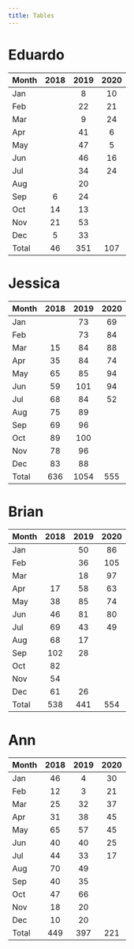 ```yaml
---
title: Tables
---
```


# Eduardo

| Month | 2018 | 2019 | 2020 |
| --- |:---: | :---: | :---: |
| Jan |    | 8 | 10 |
| Feb |    | 22 | 21 |
| Mar |    | 9 | 24 |
| Apr |    | 41 | 6 |
| May |    | 47 | 5 |
| Jun |    | 46 | 16 |
| Jul |    | 34 | 24 |
| Aug |    | 20 |    |
| Sep | 6 | 24 |    |
| Oct | 14 | 13 |    |
| Nov | 21 | 53 |    |
| Dec | 5 | 33 |    |
| Total | 46 | 351 | 107 |

# Jessica

| Month | 2018 | 2019 | 2020 |
| --- |:---: | :---: | :---: |
| Jan |    | 73 | 69 |
| Feb |    | 73 | 84 |
| Mar | 15 | 84 | 88 |
| Apr | 35 | 84 | 74 |
| May | 65 | 85 | 94 |
| Jun | 59 | 101 | 94 |
| Jul | 68 | 84 | 52 |
| Aug | 75 | 89 |    |
| Sep | 69 | 96 |    |
| Oct | 89 | 100 |    |
| Nov | 78 | 96 |    |
| Dec | 83 | 88 |    |
| Total | 636 | 1054 | 555 |

# Brian

| Month | 2018 | 2019 | 2020 |
| --- |:---: | :---: | :---: |
| Jan |    | 50 | 86 |
| Feb |    | 36 | 105 |
| Mar |    | 18 | 97 |
| Apr | 17 | 58 | 63 |
| May | 38 | 85 | 74 |
| Jun | 46 | 81 | 80 |
| Jul | 69 | 43 | 49 |
| Aug | 68 | 17 |    |
| Sep | 102 | 28 |    |
| Oct | 82 |    |    |
| Nov | 54 |    |    |
| Dec | 61 | 26 |    |
| Total | 538 | 441 | 554 |

# Ann

| Month | 2018 | 2019 | 2020 |
| --- |:---: | :---: | :---: |
| Jan | 46 | 4 | 30 |
| Feb | 12 | 3 | 21 |
| Mar | 25 | 32 | 37 |
| Apr | 31 | 38 | 45 |
| May | 65 | 57 | 45 |
| Jun | 40 | 40 | 25 |
| Jul | 44 | 33 | 17 |
| Aug | 70 | 49 |    |
| Sep | 40 | 35 |    |
| Oct | 47 | 66 |    |
| Nov | 18 | 20 |    |
| Dec | 10 | 20 |    |
| Total | 449 | 397 | 221 |


